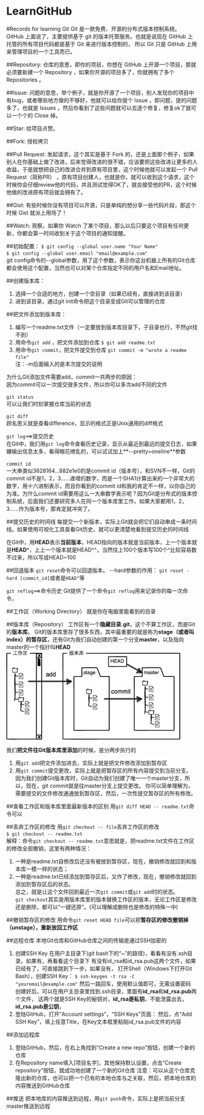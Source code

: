 # LearnGitHub
#Records for learning Git
Git 是一款免费、开源的分布式版本控制系统。     
GitHub 上面说了，主要提供基于 git 的版本托管服务。也就是说现在 GitHub 上托管的所有项目代码都是基于 Git 来进行版本控制的，
所以 Git 只是 GitHub 上用来管理项目的一个工具而已。

##Repository:
仓库的意思，即你的项目，你想在 GitHub 上开源一个项目，那就必须要新建一个 Repository ，如果你开源的项目多了，你就拥有了多个 Repositories 。

##Issue:
问题的意思，举个例子，就是你开源了一个项目，别人发现你的项目中有bug，或者哪些地方做的不够好，他就可以给你提个 Issue ，即问题，提的问题多了，也就是 Issues ，然后你看到了这些问题就可以去逐个修复，修复ok了就可以一个个的 Close 掉。

##Star:
给项目点赞。

##Fork:
授权拷贝

##Pull Request:
发起请求，这个其实是基于 Fork 的，还是上面那个例子，如果别人在你基础上做了改进，后来觉得改进的很不错，应该要把这些改进让更多的人收益，于是就想把自己的改进合并到原有项目里，这个时候他就可以发起一个 Pull Request（简称PR） ，原有项目创建人，也就是你，就可以收到这个请求，这个时候你会仔细review他的代码，并且测试觉得OK了，就会接受他的PR，这个时候他做的改进原有项目就会拥有了。

##Gist:
有些时候你没有项目可以开源，只是单纯的想分享一些代码片段，那这个时候 Gist 就派上用场了！

##Watch:
观察，如果你 Watch 了某个项目，那么以后只要这个项目有任何更新，你都会第一时间收到关于这个项目的通知提醒。    

##初始配置：
`$ git config --global user.name "Your Name"`    
`$ git config --global user.email "email@example.com"`    
git config命令的--global参数，用了这个参数，表示你这台机器上所有的Git仓库都会使用这个配置，当然也可以对某个仓库指定不同的用户名和Email地址。

##创建版本库：
1. 选择一个合适的地方，创建一个空目录（如果已经有，直接进到该目录）
2. 进到该目录，通过git init命令把这个目录变成Git可以管理的仓库

##把文件添加到版本库：
1. 编写一个readme.txt文件（一定要放到版本库目录下，子目录也行，不然git找不到）
2. 用命令`git add` ，把文件添加到仓库
`$ git add readme.txt`
3. 用命令`git commit`，把文件提交到仓库
`git commit -m "wrote a readme file"`     
注：-m后面输入的是本次提交的说明

为什么Git添加文件需要add，commit一共两步的原因：   
因为commit可以一次提交很多文件，所以你可以多次add不同的文件

`git status`   
可以让我们时刻掌握仓库当前的状态

`git diff`    
顾名思义就是查看difference，显示的格式正是Unix通用的diff格式

`git log`==>提交历史   
在Git中，我们用`git log`命令查看历史记录，显示从最近到最远的提交日志，如果嫌输出信息太多，看得眼花缭乱的，可以试试加上**--pretty=oneline**参数

`commit id`   
一大串类似3628164...882e1e0的是commit id（版本号），和SVN不一样，Git的commit id不是1，2，3……递增的数字，而是一个SHA1计算出来的一个非常大的数字，用十六进制表示，而且你看到的commit id和我的肯定不一样，以你自己的为准。为什么commit id需要用这么一大串数字表示呢？因为Git是分布式的版本控制系统，后面我们还要研究多人在同一个版本库里工作，如果大家都用1，2，3……作为版本号，那肯定就冲突了。

##提交历史的时间线
每提交一个新版本，实际上Git就会把它们自动串成一条时间线。如果使用可视化工具查看Git历史，就可以更清楚地看到提交历史的时间线

在Git中，用**HEAD**表示**当前版本**，HEAD指向的版本就是当前版本，上一个版本就是**HEAD^**，上上一个版本就是HEAD^^，当然往上100个版本写100个^比较容易数不过来，所以写成HEAD~100

##回退版本
`git reset`命令可以回退版本。 --hard参数的作用：
`git reset -hard [commit_id]`或者是`HEAD^`等

`git reflog`==>命令历史
Git提供了一个命令`git reflog`用来记录你的每一次命令，

##工作区（Working Directory）
就是你在电脑里能看到的目录


##版本库（Repository）
工作区有一个**隐藏目录.git**，这个不算工作区，而是Git的**版本库**。
Git的版本库里存了很多东西，其中最重要的就是称为**stage（或者叫index）的暂存区**，还有Git为我们自动创建的第一个分支**master**，以及指向master的一个指针叫**HEAD**   
![stages](https://github.com/838860610/LearnGitHub/blob/master/img/git_stage.jpg?raw=true)    

我们**把文件往Git版本库里添加**的时候，是分两步执行的    
1. 用`git add`把文件添加进去，实际上就是把文件修改添加到暂存区    
2. 用`git commit`提交更改，实际上就是把暂存区的所有内容提交到当前分支。
因为我们创建Git版本库时，Git自动为我们创建了唯一一个master分支，所以，现在，git commit就是往master分支上提交更改。
你可以简单理解为，需要提交的文件修改通通放到暂存区，然后，一次性提交暂存区的所有修改。

##查看工作区和版本库里面最新版本的区别
用`git diff HEAD -- readme.txt`命令可以

##丢弃工作区的修改
用`git checkout -- file`丢弃工作区的修改  
`$ git checkout -- readme.txt`   
解释：命令`git checkout -- readme.txt`意思就是，把readme.txt文件在工作区的修改全部撤销，这里有两种情况：  
1. 一种是readme.txt自修改后还没有被放到暂存区，现在，撤销修改就回到和版本库一模一样的状态；   
2. 一种是readme.txt已经添加到暂存区后，又作了修改，现在，撤销修改就回到添加到暂存区后的状态。   
总之，就是让这个文件回到最近一次`git commit`或`git add`时的状态。  
`git checkout`其实是用版本库里的版本替换工作区的版本，无论工作区是修改还是删除，都可以“一键还原”。(可以理解成删除也是修改的特殊一中)

##撤销暂存区的修改
用命令`git reset HEAD file`可以把**暂存区的修改撤销掉（unstage），重新放回工作区**

##远程仓库
本地Git仓库和GitHub仓库之间的传输是通过SSH加密的    
1. 创建SSH Key 在用户主目录下(git bash下的“~”的路径)，看看有没有.ssh目录，如果有，再看看这个目录下
有没有id_rsa和id_rsa.pub这两个文件，如果已经有了，可直接跳到下一步。如果没有，
打开Shell（Windows下打开Git Bash），创建SSH Key：
`$ ssh-keygen -t rsa -C "youremail@example.com"`
然后一路回车，使用默认值即可，无需设置密码
创建好后，可以在用户主目录里找到.ssh目录，里面有**id_rsa**和**id_rsa.pub**两个文件，
这两个就是SSH Key的秘钥对，**id_rsa是私钥**，不能泄露出去，**id_rsa.pub是公钥**，   
2. 登陆GitHub，打开“Account settings”，“SSH Keys”页面：
然后，点“Add SSH Key”，填上任意Title，在Key文本框里粘贴id_rsa.pub文件的内容

##添加远程库   
1. 登陆GitHub，然后，在右上角找到“Create a new repo”按钮，创建一个新的仓库   
2. 在Repository name填入[项目名字]，其他保持默认设置，点击“Create repository”按钮，就成功地创建了一个新的Git仓库
注意：可以从这个仓库克隆出新的仓库，也可以把一个已有的本地仓库与之关联，然后，把本地仓库的内容推送到GitHub仓库

##推送
把本地库的内容推送到远程，用`git push`命令，实际上是把当前分支master推送到远程
